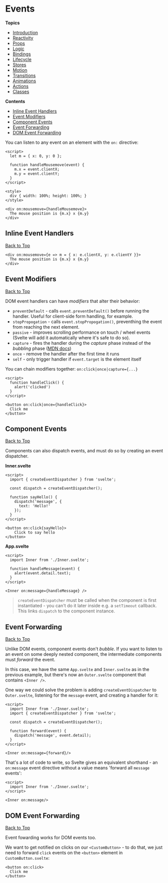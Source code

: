 # Events

**Topics**  
* [Introduction](./readme.md)
* [Reactivity](./01-reactivity.md)
* [Props](./02-props.md)
* [Logic](./03-logic.md)
* [Bindings](./05-bindings.md)
* [Lifecycle](./06-lifecycle.md)
* [Stores](./07-stores.md)
* [Motion](./08-motion.md)
* [Transitions](./09-transitions.md)
* [Animations](./10-animations.md)
* [Actions](./11-actions.md)
* [Classes](./12-classes.md)

**Contents**  
* [Inline Event Handlers](#inline-event-handlers)
* [Event Modifiers](#event-modifiers)
* [Component Events](#component-events)
* [Event Forwarding](#event-forwarding)
* [DOM Event Forwarding](#dom-event-forwarding)

You can listen to any event on an element with the `on:` directive:

```svelte
<script>
  let m = { x: 0, y: 0 };

  function handleMousemove(event) {
    m.x = event.clientX;
    m.y = event.clientY;
  }
</script>

<style>
  div { width: 100%; height: 100%; }
</style>

<div on:mousemove={handleMousemove}>
  The mouse position is {m.x} x {m.y}
</div>
```

## Inline Event Handlers
[Back to Top](#events)

```svelte
<div on:mousemove={e => m = { x: e.clientX, y: e.clientY }}>
  The mouse position is {m.x} x {m.y}
</div>
```

## Event Modifiers
[Back to Top](#events)

DOM event handlers can have *modifiers* that alter their behavior:

* `preventDefault` - calls `event.preventDefault()` before running the handler. Useful for client-side form handling, for example.
* `stopPropogation` - calls `event.stopPropogation()`, preventhing the event from reaching the next element.
* `passive` - improves scrolling performance on touch / wheel events (Svelte will add it automatically where it's safe to do so).
* `capture` - fires the handler during the *capture* phase instead of the *bubbling* phase ([MDN docs](https://developer.mozilla.org/en-US/docs/Learn/JavaScript/Building_blocks/Events#Event_bubbling_and_capture))
* `once` - remove the handler after the first time it runs
* `self` - only trigger handler if `event.target` is the element itself

You can chain modifiers together: `on:click|once|capture={...}`

```svelte
<script>
  function handleClick() {
    alert('clicked')
  }
</script>

<button on:click|once={handleClick}>
  Click me
</button>
```

## Component Events
[Back to Top](#events)

Components can also dispatch events, and must do so by creating an event dispatcher.

**Inner.svelte**  
```svelte
<script>
  import { createEventDispatcher } from 'svelte';

  const dispatch = createEventDispatcher();

  function sayHello() {
    dispatch('message', {
      text: 'Hello!'
    });
  }
</script>

<button on:click{sayHello}>
    Click to say hello
</button>
```

**App.svelte**  
```svelte
<script>
  import Inner from './Inner.svelte';

  function handleMessage(event) {
    alert(event.detail.text);
  }
</script>

<Inner on:message={handleMessage} />
```

> `createEventDispatcher` must be called when the component is first instantiated - you can't do it later inside e.g. a `setTimeout` callback. This links `dispatch` to the component instance.

## Event Forwarding
[Back to Top](#events)

Unlike DOM events, component events don't *bubble*. If you want to listen to an event on some deeply nested component, the intermediate components must *forward* the event.

In this case, we have the same `App.svelte` and `Inner.svelte` as in the previous example, but there's now an `Outer.svelte` component that contains `<Inner />`.

One way we could solve the problem is adding `createEventDispatcher` to `Outer.svelte`, listening for the `message` event, and creating a handler for it:

```svelte
<script>
  import Inner from './Inner.svelte';
  import { createEventDispatcher } from 'svelte';

  const dispatch = createEventDispatcher();

  function forward(event) {
    dispatch('message', event.detail);
  }
</script>

<Inner on:message={forward}/>
```

That's a lot of code to write, so Svelte gives an equivalent shorthand - an `on:message` event directive without a value means 'forward all `message` events':

```svelte
<script>
  import Inner from './Inner.svelte';
</script>

<Inner on:message/>
```

## DOM Event Forwarding
[Back to Top](#events)

Event fowarding works for DOM events too.

We want to get notified on clicks on our `<CustomButton>` - to do that, we just need to forward `click` events on the `<button>` element in `CustomButton.svelte`:

```svelte
<button on:click>
  Click me
</button>
```